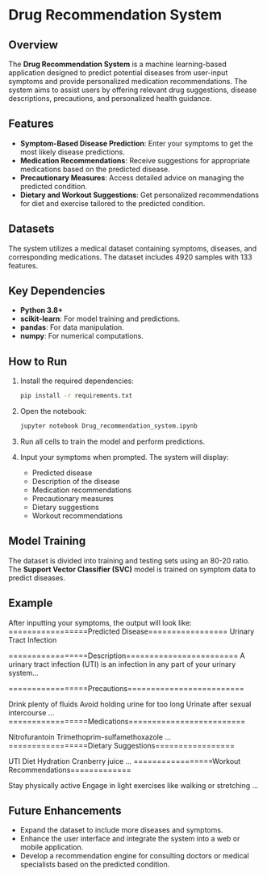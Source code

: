 # Drug Recommendation System

## Overview
The **Drug Recommendation System** is a machine learning-based application designed to predict potential diseases from user-input symptoms and provide personalized medication recommendations. The system aims to assist users by offering relevant drug suggestions, disease descriptions, precautions, and personalized health guidance.

## Features
- **Symptom-Based Disease Prediction**: Enter your symptoms to get the most likely disease predictions.
- **Medication Recommendations**: Receive suggestions for appropriate medications based on the predicted disease.
- **Precautionary Measures**: Access detailed advice on managing the predicted condition.
- **Dietary and Workout Suggestions**: Get personalized recommendations for diet and exercise tailored to the predicted condition.

## Datasets
The system utilizes a medical dataset containing symptoms, diseases, and corresponding medications. The dataset includes 4920 samples with 133 features.

## Key Dependencies
- **Python 3.8+**
- **scikit-learn**: For model training and predictions.
- **pandas**: For data manipulation.
- **numpy**: For numerical computations.

## How to Run
1. Install the required dependencies:
    ```bash
    pip install -r requirements.txt
    ```
   
2. Open the notebook:
    ```bash
    jupyter notebook Drug_recommendation_system.ipynb
    ```

3. Run all cells to train the model and perform predictions.

4. Input your symptoms when prompted. The system will display:
    - Predicted disease
    - Description of the disease
    - Medication recommendations
    - Precautionary measures
    - Dietary suggestions
    - Workout recommendations

## Model Training
The dataset is divided into training and testing sets using an 80-20 ratio. The **Support Vector Classifier (SVC)** model is trained on symptom data to predict diseases.

## Example

After inputting your symptoms, the output will look like:
=================Predicted Disease================= Urinary Tract Infection

=================Description======================== A urinary tract infection (UTI) is an infection in any part of your urinary system...

=================Precautions=========================

Drink plenty of fluids
Avoid holding urine for too long
Urinate after sexual intercourse ...
=================Medications=========================

Nitrofurantoin
Trimethoprim-sulfamethoxazole ...
=================Dietary Suggestions=================

UTI Diet
Hydration
Cranberry juice ...
=================Workout Recommendations=============

Stay physically active
Engage in light exercises like walking or stretching ...

## Future Enhancements
- Expand the dataset to include more diseases and symptoms.
- Enhance the user interface and integrate the system into a web or mobile application.
- Develop a recommendation engine for consulting doctors or medical specialists based on the predicted condition.
